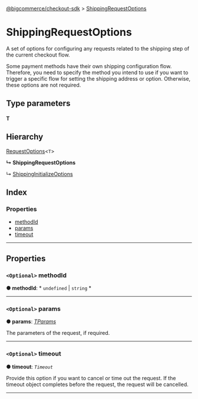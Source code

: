 [@bigcommerce/checkout-sdk](../README.md) > [ShippingRequestOptions](../interfaces/shippingrequestoptions.md)

# ShippingRequestOptions

A set of options for configuring any requests related to the shipping step of the current checkout flow.

Some payment methods have their own shipping configuration flow. Therefore, you need to specify the method you intend to use if you want to trigger a specific flow for setting the shipping address or option. Otherwise, these options are not required.

## Type parameters

#### T 
## Hierarchy

 [RequestOptions](requestoptions.md)<`T`>

**↳ ShippingRequestOptions**

↳  [ShippingInitializeOptions](shippinginitializeoptions.md)

## Index

### Properties

* [methodId](shippingrequestoptions.md#methodid)
* [params](shippingrequestoptions.md#params)
* [timeout](shippingrequestoptions.md#timeout)

---

## Properties

<a id="methodid"></a>

### `<Optional>` methodId

**● methodId**: * `undefined` &#124; `string`
*

___
<a id="params"></a>

### `<Optional>` params

**● params**: *[TParams]()*

The parameters of the request, if required.

___
<a id="timeout"></a>

### `<Optional>` timeout

**● timeout**: *`Timeout`*

Provide this option if you want to cancel or time out the request. If the timeout object completes before the request, the request will be cancelled.

___

